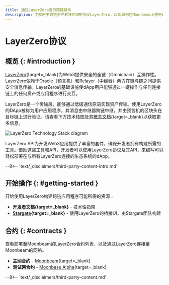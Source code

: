 ```yaml
---
title: 通过LayerZero进行跨链操作
description: 了解用于跨链资产转移的GMP协议LayerZero，以及如何在Moonbeam上使用LayerZero开始构建跨链应用程序。
---
```


# LayerZero协议

## 概览 {: #introduction }

[LayerZero](https://layerzero.network/){target=_blank}为Web3提供安全的全链（Omnichain）互操作性。LayerZero依赖于Oracle（预言机）和Relayer（中继器）两方在链与链之间提供安全消息传输。LayerZero的基础设施使dApp用户能够通过一键操作与任何连接链上的任何资产或应用程序进行交互。

LayerZero是一个传输层，能够通过低级通信原语实现资产传输。使用LayerZero的DApp被称为用户应用程序，其消息由中继器跨链中继，并由预言机的区块头在目标链上进行验证。请查看下方技术栈图及其[概念文档](https://layerzero.gitbook.io/docs/faq/messaging-properties){target=_blank}以获取更多信息。

![LayerZero Technology Stack diagram](/images/builders/interoperability/protocols/layerzero/layerzero-1.png)

LayerZero API为开发Web3应用提供了丰富的套件，确保开发者拥有构建所需的工具。借助这些工具和API，开发者可以使用LayerZero协议及其API，来编写可以轻松部署在与所有LayerZero连接的生态系统的dApp。

--8<-- 'text/_disclaimers/third-party-content-intro.md'

## 开始操作 {: #getting-started }

开始使用LayerZero构建跨链应用程序可能所需的资源：

- **[开发者文档](https://layerzero.gitbook.io/docs/){target=_blank}** - 技术性指南
- **[Stargate](https://stargate.finance/){target=_blank}** - 使用LayerZero的桥接UI，由Stargate团队构建

## 合约 {: #contracts }

查看部署至Moonbeam的LayerZero合约列表，以及通过LayerZero连接至Moonbeam的网络。

- **主网合约** - [Moonbeam](https://layerzero.gitbook.io/docs/technical-reference/mainnet/supported-chain-ids#moonbeam){target=_blank}
- **测试网合约** - [Moonbase Alpha](https://layerzero.gitbook.io/docs/technical-reference/testnet/testnet-addresses#moonbeam-testnet){target=_blank}

--8<-- 'text/_disclaimers/third-party-content.md'
